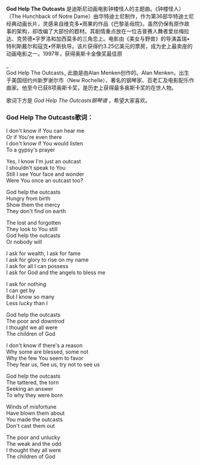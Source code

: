 

**God Help The Outcasts** 是迪斯尼动画电影钟楼怪人的主题曲。《钟楼怪人）（The Hunchback of Notre
Dame）由华特迪士尼制作，作为第36部华特迪士尼经典动画长片，灵感来自维克多•雨果的作品《巴黎圣母院》。虽然仍保有原作故事的架构，却改编了大部份的题材。其剧情重点放在一位吉普赛人舞者爱丝梅拉达、克劳德•孚罗洛和加西莫多的三角恋上。电影由《美女与野兽》的导演盖瑞•特利斯戴尔和寇克•怀斯执导。该片获得约3.25亿美元的票房，成为史上最卖座的动画电影之一。1997年，获得奥斯卡金像奖最佳原

_  
God Help The Outcasts_ 此曲是由Alan Menken创作的。Alan Menken，出生于美国纽约州新罗谢尔市（New
Rochelle），著名的钢琴家、百老汇及电影配乐作曲家。他至今已获8项奥斯卡奖，是历史上获得最多奥斯卡奖的在世人物。

  
歌词下方是 _God Help The Outcasts钢琴谱_ ，希望大家喜欢。

### God Help The Outcasts歌词：

I don't know if You can hear me  
Or if You're even there  
I don't know if You would listen  
To a gypsy's prayer

Yes, I know I'm just an outcast  
I shouldn't speak to You  
Still I see Your face and wonder  
Were You once an outcast too?

God help the outcasts  
Hungry from birth  
Show them the mercy  
They don't find on earth

The lost and forgotten  
They look to You still  
God help the outcasts  
Or nobody will

I ask for wealth, I ask for fame  
I ask for glory to rise on my name  
I ask for all I can possess  
I ask for God and the angels to bless me

I ask for nothing  
I can get by  
But I know so many  
Less lucky than I

God help the outcasts  
The poor and downtrod  
I thought we all were  
The children of God

I don't know if there's a reason  
Why some are blessed, some not  
Why the few You seem to favor  
They fear us, flee us, try not to see us

God help the outcasts  
The tattered, the torn  
Seeking an answer  
To why they were born

Winds of misfortune  
Have blown them about  
You made the outcasts  
Don't cast them out

The poor and unlucky  
The weak and the odd  
I thought they all were  
The children of God

